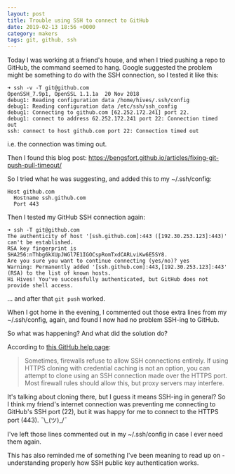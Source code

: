 ```yaml
---
layout: post
title: Trouble using SSH to connect to GitHub
date: 2019-02-13 18:56 +0000
category: makers
tags: git, github, ssh
---
```


Today I was working at a friend's house, and when I tried pushing a repo to
GitHub, the command seemed to hang. Google suggested the problem might be
something to do with the SSH connection, so I tested it like this:

```
➜ ssh -v -T git@github.com
OpenSSH_7.9p1, OpenSSL 1.1.1a  20 Nov 2018
debug1: Reading configuration data /home/hives/.ssh/config
debug1: Reading configuration data /etc/ssh/ssh_config
debug1: Connecting to github.com [62.252.172.241] port 22.
debug1: connect to address 62.252.172.241 port 22: Connection timed out
ssh: connect to host github.com port 22: Connection timed out
```

i.e. the connection was timing out.

Then I found this blog post:
<https://bengsfort.github.io/articles/fixing-git-push-pull-timeout/>

So I tried what he was suggesting, and added this to my ~/.ssh/config:

```
Host github.com
  Hostname ssh.github.com
  Port 443
```

Then I tested my GitHub SSH connection again:

```
➜ ssh -T git@github.com
The authenticity of host '[ssh.github.com]:443 ([192.30.253.123]:443)' can't be established.
RSA key fingerprint is SHA256:nThbg6kXUpJWGl7E1IGOCspRomTxdCARLviKw6E5SY8.
Are you sure you want to continue connecting (yes/no)? yes
Warning: Permanently added '[ssh.github.com]:443,[192.30.253.123]:443' (RSA) to the list of known hosts.
Hi Hives! You've successfully authenticated, but GitHub does not provide shell access.
```

... and after that `git push` worked.

When I got home in the evening, I commented out those extra lines from my
~/.ssh/config, again, and found I now had no problem SSH-ing to GitHub.

So what was happening? And what did the solution do?

According to [this GitHub
help page][using-ssh-over-the-https-port]:

> Sometimes, firewalls refuse to allow SSH connections entirely. If using HTTPS
> cloning with credential caching is not an option, you can attempt to clone
> using an SSH connection made over the HTTPS port. Most firewall rules should
> allow this, but proxy servers may interfere.

It's talking about cloning there, but I guess it means SSH-ing in general? So I
think my friend's internet connection was preventing me connecting to GitHub's
SSH port (22), but it was happy for me to connect to the HTTPS port (443).
¯\\\_(ツ)\_/¯

I've left those lines commented out in my ~/.ssh/config in case I ever need them
again.

This has also reminded me of something I've been meaning to read up on -
understanding properly how SSH public key authentication works.

[using-ssh-over-the-https-port]:https://help.github.com/articles/using-ssh-over-the-https-port/

